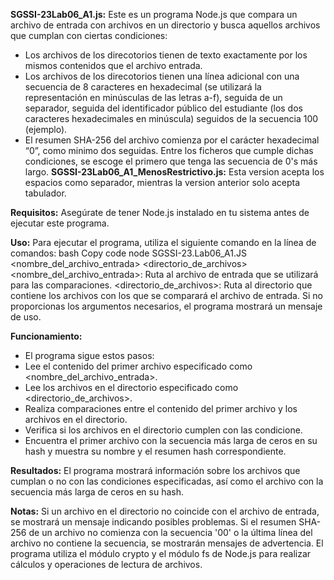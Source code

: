 **SGSSI-23Lab06_A1.js:**
Este es un programa Node.js que compara un archivo de entrada con archivos en un directorio y busca aquellos archivos que cumplan con ciertas condiciones:
 - Los archivos de los direcotorios tienen de texto exactamente por los mismos contenidos que el archivo entrada.
 - Los archivos de los direcotorios tienen una línea adicional con una secuencia de 8 caracteres en hexadecimal (se utilizará la representación en minúsculas de las letras a-f), seguida de un separador, seguida del identificador público del estudiante (los dos caracteres hexadecimales en minúscula) seguidos de la secuencia 100 (ejemplo).
 - El resumen SHA-256 del archivo comienza por el carácter hexadecimal “0”, como minimo dos seguidas.
Entre los ficheros que cumple dichas condiciones, se escoge el primero que tenga las secuencia de 0's más largo.
**SGSSI-23Lab06_A1_MenosRestrictivo.js:**
Esta version acepta los espacios como separador, mientras la version anterior solo acepta tabulador.

**Requisitos:**
Asegúrate de tener Node.js instalado en tu sistema antes de ejecutar este programa.

**Uso:**
Para ejecutar el programa, utiliza el siguiente comando en la línea de comandos:
  bash
  Copy code
  node SGSSI-23.Lab06_A1.JS <nombre_del_archivo_entrada>  <directorio_de_archivos>
  <nombre_del_archivo_entrada>: Ruta al archivo de entrada que se utilizará para las comparaciones.
  <directorio_de_archivos>: Ruta al directorio que contiene los archivos con los que se comparará el archivo de entrada.
  Si no proporcionas los argumentos necesarios, el programa mostrará un mensaje de uso.

**Funcionamiento:**
- El programa sigue estos pasos:
- Lee el contenido del primer archivo especificado como <nombre_del_archivo_entrada>.
- Lee los archivos en el directorio especificado como <directorio_de_archivos>.
- Realiza comparaciones entre el contenido del primer archivo y los archivos en el directorio.
- Verifica si los archivos en el directorio cumplen con las condicione.
- Encuentra el primer archivo con la secuencia más larga de ceros en su hash y muestra su nombre y el resumen hash correspondiente.

**Resultados:**
El programa mostrará información sobre los archivos que cumplan o no con las condiciones especificadas, así como el archivo con la secuencia más larga de ceros en su hash.

**Notas:**
Si un archivo en el directorio no coincide con el archivo de entrada, se mostrará un mensaje indicando posibles problemas.
Si el resumen SHA-256 de un archivo no comienza con la secuencia '00' o la última línea del archivo no contiene la secuencia, se mostrarán mensajes de advertencia.
El programa utiliza el módulo crypto y el módulo fs de Node.js para realizar cálculos y operaciones de lectura de archivos.
